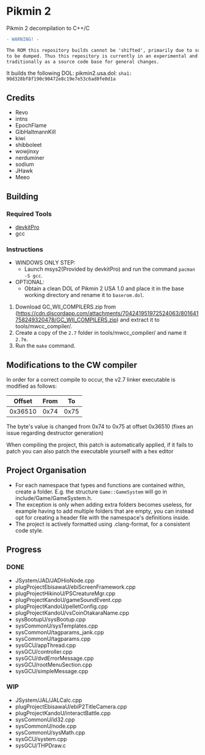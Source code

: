 # Pikmin 2
Pikmin 2 decompilation to C++/C

```diff
- WARNING! -

The ROM this repository builds cannot be 'shifted', primarily due to some hardcoded pointers which have yet
to be dumped. Thus this repository is currently in an experimental and research phase and cannot yet be used
traditionally as a source code base for general changes.
```

It builds the following DOL:
pikmin2.usa.dol: `sha1: 90d328bf8f190c90472e8c19e7e53c6ad0fe0d1a`

## Credits
- Revo
- intns
- EpochFlame
- GibHaltmannKill
- kiwi
- shibboleet
- wowjinxy
- nerduminer
- sodium
- JHawk
- Meeo

## Building

### Required Tools
* [devkitPro](https://devkitpro.org/wiki/Getting_Started)
* gcc

### Instructions

* WINDOWS ONLY STEP:
	- Launch msys2(Provided by devkitPro) and run the command `pacman -S gcc`.
* OPTIONAL:
	- Obtain a clean DOL of Pikmin 2 USA 1.0 and place it in the base working directory and rename it to `baserom.dol`.
	
1. Download GC_WII_COMPILERS.zip from (https://cdn.discordapp.com/attachments/704241951972524063/801641758249320478/GC_WII_COMPILERS.zip) and extract it to tools/mwcc_compiler/.
2. Create a copy of the `2.7` folder in tools/mwcc_compiler/ and name it `2.7e`.
3. Run the `make` command.

## Modifications to the CW compiler
In order for a correct compile to occur, the v2.7 linker executable is modified as follows:

| Offset | From | To |
| :---: | :---: | :---: |
| 0x36510 | 0x74 | 0x75 |

The byte's value is changed from 0x74 to 0x75 at offset 0x36510 (fixes an issue regarding destructor generation)

When compiling the project, this patch is automatically applied, if it fails to patch you can also patch the executable yourself with a hex editor

## Project Organisation
- For each namespace that types and functions are contained within, create a folder. E.g. the structure `Game::GameSystem` will go in include/Game/GameSystem.h.
- The exception is only when adding extra folders becomes useless, for example having to add multiple folders that are empty, you can instead opt for creating a header file with the namespace's definitions inside.
- The project is actively formatted using .clang-format, for a consistent code style.

## Progress
### DONE
- JSystem/JAD/JADHioNode.cpp
- plugProjectEbisawaU/ebiScreenFramework.cpp
- plugProjectHikinoU/PSCreatureMgr.cpp
- plugProjectKandoU/gameSoundEvent.cpp
- plugProjectKandoU/pelletConfig.cpp
- plugProjectKandoU/vsCoinOtakaraName.cpp
- sysBootupU/sysBootup.cpp
- sysCommonU/sysTemplates.cpp
- sysCommonU/tagparams_jank.cpp
- sysCommonU/tagparams.cpp
- sysGCU/appThread.cpp
- sysGCU/controller.cpp
- sysGCU/dvdErrorMessage.cpp
- sysGCU/rootMenuSection.cpp
- sysGCU/simpleMessage.cpp
### WIP
- JSystem/JAL/JALCalc.cpp
- plugProjectEbisawaU/ebiP2TitleCamera.cpp
- plugProjectKandoU/interactBattle.cpp
- sysCommonU/id32.cpp
- sysCommonU/node.cpp
- sysCommonU/sysMath.cpp
- sysGCU/system.cpp
- sysGCU/THPDraw.c
